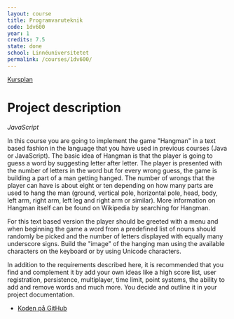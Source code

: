```yaml
---
layout: course
title: Programvaruteknik
code: 1dv600
year: 1
credits: 7.5
state: done
school: Linnéuniversitetet
permalink: /courses/1dv600/
---
```


[Kursplan](/files/courseplan/1dv600.pdf)

Project description
===
*JavaScript*

In this course you are going to implement the game "Hangman" in a text based fashion in the language that you have used in previous courses (Java or JavaScript). The basic idea of Hangman is that the player is going to guess a word by suggesting letter after letter. The player is presented with the number of letters in the word but for every wrong guess, the game is building a part of a man getting hanged. The number of wrongs that the player can have is about eight or ten depending on how many parts are used to hang the man (ground, vertical pole, horizontal pole, head, body, left arm, right arm, left leg and right arm or similar). More information on Hangman itself can be found on Wikipedia by searching for Hangman.

For this text based version the player should be greeted with a menu and when beginning the game a word from a predefined list of nouns should randomly be picked and the number of letters displayed with equally many underscore signs. Build the "image" of the hanging man using the available characters on the keyboard or by using Unicode characters.

In addition to the requirements described here, it is recommended that you find and complement it by add your own ideas like a high score list, user registration, persistence, multiplayer, time limit, point systems, the ability to add and remove words and much more. You decide and outline it in your project documentation.

- [Koden på GitHub](https://github.com/afandrey/Programvaruteknik)